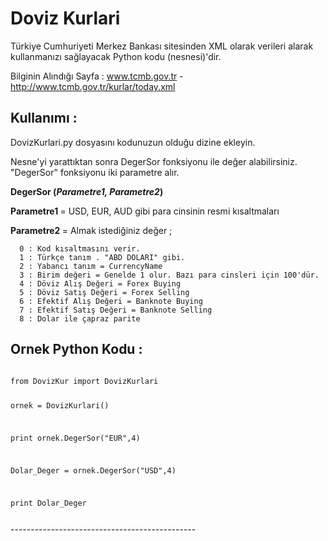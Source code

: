 # Doviz Kurlari

Türkiye Cumhuriyeti Merkez Bankası sitesinden XML olarak verileri alarak kullanmanızı sağlayacak Python kodu (nesnesi)'dir. 

Bilginin Alındığı Sayfa : www.tcmb.gov.tr -  http://www.tcmb.gov.tr/kurlar/today.xml


Kullanımı :
--------------------------

DovizKurlari.py dosyasını kodunuzun olduğu dizine ekleyin. 

Nesne'yi yarattıktan sonra DegerSor fonksiyonu ile değer alabilirsiniz. "DegerSor" fonksiyonu iki parametre alır. 

<b>DegerSor (<i>Parametre1, Parametre2</i>) </b>

<b>Parametre1 </b> = USD, EUR, AUD gibi para cinsinin resmi kısaltmaları 

<b>Parametre2 </b>= Almak istediğiniz değer ;

      0 : Kod kısaltmasını verir. 
      1 : Türkçe tanım . "ABD DOLARI" gibi. 
      2 : Yabancı tanım = CurrencyName 
      3 : Birim değeri = Genelde 1 olur. Bazı para cinsleri için 100'dür. 
      4 : Döviz Alış Değeri = Forex Buying 
      5 : Döviz Satış Değeri = Forex Selling
      6 : Efektif Alış Değeri = Banknote Buying
      7 : Efektif Satış Değeri = Banknote Selling 
      8 : Dolar ile çapraz parite 
      

Ornek Python Kodu :  
---------------------------------------------

<code>
from DovizKur import DovizKurlari

ornek = DovizKurlari()

print ornek.DegerSor("EUR",4)

Dolar_Deger = ornek.DegerSor("USD",4)

print Dolar_Deger

</code>
----------------------------------------------
